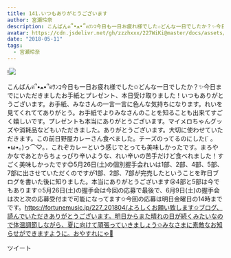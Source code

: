 ```yaml
---
title: 141.いつもありがとうございます
author: 宮瀬玲奈
description: こんばんฅ՞•ﻌ•՞ฅﾜﾝｺ今日も一日お疲れ様でした✩どんな一日でしたか？✨今日までにいただきましたお手紙とプレゼント、本日受け取りました！いつもありがとうございます。お手紙、みなさんの一言一言に色んな気持ち...
avatar: https://cdn.jsdelivr.net/gh/zzzhxxx/227WiKi@master/docs/assets/photo/avatar/reina.jpg
date: "2018-05-11"
tags:
  - 宮瀬玲奈
---
```


!![](https://cdn.jsdelivr.net/gh/zzzhxxx/227WiKi-image@master/blog-image/reina-2018-05-11_1.jpg)


こんばんฅ՞•ﻌ•՞ฅﾜﾝｺ今日も一日お疲れ様でした✩どんな一日でしたか？✨今日までにいただきましたお手紙とプレゼント、本日受け取りました！いつもありがとうございます。お手紙、みなさんの一言一言に色んな気持ちになります。れいを見てくれててありがとう。お手紙でよりみなさんのことを知ることも出来てすごく嬉しいです。プレゼントも本当にありがとうございます。マイメロちゃんグッズや消耗品などもいただきました。ありがとうございます。大切に使わせていただきます。この前日野屋カレーさん食べました。チーズのってるのにした(´ ｡•ω•｡)っ⌒♡｡．これぞカレーという感じでとっても美味しかったです。まろやかなであとからちょっぴり辛いような、れい辛いの苦手だけど食べれました！すごく美味しかったです😊5月26日(土)の個別握手会れいは1部、2部、4部、5部、7部に出させていただくのですが1部、2部、7部が完売したということを昨日ブログを書いた後に知りました。本当にありがとうございます😢4部と5部は今でもあります✩5月26日(土)の握手会は今回の応募で最後で、6月9日(土)の握手会は次と次の応募受付まで可能になってます✩今回の応募は明日金曜日の14時までです。https://fortunemusic.jp/227_201804/よろしくお願い致します✩ブログ、読んでいただきありがとうございます。明日からまた晴れの日が続くみたいなので体温調節しながら、夏に向けて頑張っていきましょう✩みなさまに素敵なお知らせができますように。おやすれにゃ💓


ツイート



